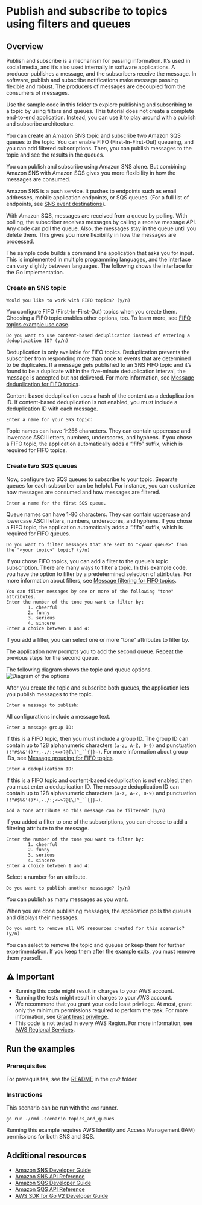 # Publish and subscribe to topics using filters and queues

## Overview


Publish and subscribe is a mechanism for passing information. It’s used in social media, and it’s also used internally in software applications. A producer publishes a message, and the subscribers receive the message. In software, publish and subscribe notifications make message passing flexible and robust. The producers of messages are decoupled from the consumers of messages.

Use the sample code in this folder to explore publishing and subscribing to a topic by using filters and queues. This tutorial does not create a complete end-to-end application. Instead, you can use it to play around with a publish and subscribe architecture.

You can create an Amazon SNS topic and subscribe two Amazon SQS queues to the topic. You can enable FIFO (First-In-First-Out) queueing, and you can add filtered subscriptions. Then, you can publish messages to the topic and see the results in the queues.

You can publish and subscribe using Amazon SNS alone. But combining Amazon SNS with Amazon SQS gives you more flexibility in how the messages are consumed.

Amazon SNS is a push service. It pushes to endpoints such as email addresses, mobile application endpoints, or SQS queues. (For a full list of endpoints, see [SNS event destinations](https://docs.aws.amazon.com/sns/latest/dg/sns-event-destinations.html)).

With Amazon SQS, messages are received from a queue by polling. With polling, the subscriber receives messages by calling a receive message API. Any code can poll the queue. Also, the messages stay in the queue until you delete them. This gives you more flexibility in how the messages are processed.

The sample code builds a command line application that asks you for input. This is implemented in multiple programming languages, and the interface can vary slightly between languages. The following shows the interface for the Go implementation.

### Create an SNS topic

```
Would you like to work with FIFO topics? (y/n)
```

You configure FIFO (First-In-First-Out) topics when you create them. Choosing a FIFO topic enables other options, too. To learn more, see [FIFO topics example use case](https://docs.aws.amazon.com/sns/latest/dg/fifo-example-use-case.html).


```
Do you want to use content-based deduplication instead of entering a deduplication ID? (y/n)
```

Deduplication is only available for FIFO topics. Deduplication prevents the subscriber from responding more than once to events that are determined to be duplicates. If a message gets published to an SNS FIFO topic and it’s found to be a duplicate within the five-minute deduplication interval, the message is accepted but not delivered. For more information, see [Message deduplication for FIFO topics](https://docs.aws.amazon.com/sns/latest/dg/fifo-message-dedup.html).

Content-based deduplication uses a hash of the content as a deduplication ID. If content-based deduplication is not enabled, you must include a deduplication ID with each message.

```
Enter a name for your SNS topic:
```

Topic names can have 1-256 characters. They can contain uppercase and lowercase ASCII letters, numbers, underscores, and hyphens. If you chose a FIFO topic, the application automatically adds a “.fifo” suffix, which is required for FIFO topics.

### Create two SQS queues

Now, configure two SQS queues to subscribe to your topic. Separate queues for each subscriber can be helpful. For
instance, you can customize how messages are consumed and how messages are filtered.

```
Enter a name for the first SQS queue.
```

Queue names can have 1-80 characters. They can contain uppercase and lowercase ASCII letters, numbers, underscores, and hyphens. If you chose a FIFO topic, the application automatically adds a “.fifo” suffix, which is required for FIFO queues.


```
Do you want to filter messages that are sent to "<your queue>" from the "<your topic>" topic? (y/n)
```

If you chose FIFO topics, you can add a filter to the queue’s topic subscription. There are many ways to filter a topic. In this example code, you have the option to filter by a predetermined selection of attributes. For more information about filters, see [Message filtering for FIFO topics](https://docs.aws.amazon.com/sns/latest/dg/fifo-message-filtering.html).


```
You can filter messages by one or more of the following "tone" attributes.
Enter the number of the tone you want to filter by:
        1. cheerful
        2. funny
        3. serious
        4. sincere
Enter a choice between 1 and 4:
```

If you add a filter, you can select one or more “tone” attributes to filter by.

The application now prompts you to add the second queue. Repeat the previous steps for the second queue.

The following diagram shows the topic and queue options.
![Diagram of the options](images/fifo_topics_diagram.png)

After you create the topic and subscribe both queues, the application lets you publish messages to the topic.


```
Enter a message to publish:
```

All configurations include a message text.


```
Enter a message group ID:
```

If this is a FIFO topic, then you must include a group ID. The group ID can contain up to 128 alphanumeric characters `(a-z, A-Z, 0-9)` and punctuation `(!"#$%&'()*+,-./:;<=>?@[\]^_``{|}~)`.
For more information about group IDs, see [Message grouping for FIFO topics](https://docs.aws.amazon.com/sns/latest/dg/fifo-message-grouping.html).


```
Enter a deduplication ID:
```

If this is a FIFO topic and content-based deduplication is not enabled, then you must enter a deduplication ID. The message deduplication ID can contain up to 128 alphanumeric characters `(a-z, A-Z, 0-9)` and punctuation `(!"#$%&'()*+,-./:;<=>?@[\]^_``{|}~)`.


```
Add a tone attribute so this message can be filtered? (y/n)
```

If you added a filter to one of the subscriptions, you can choose to add a filtering attribute to the message.

```
Enter the number of the tone you want to filter by:
        1. cheerful
        2. funny
        3. serious
        4. sincere
Enter a choice between 1 and 4:
```

Select a number for an attribute.


```
Do you want to publish another messsage? (y/n)
```

You can publish as many messages as you want.

When you are done publishing messages, the application polls the queues and displays their messages.

```
Do you want to remove all AWS resources created for this scenario? (y/n)
```

You can select to remove the topic and queues or keep them for further experimentation.
If you keep them after the example exits, you must remove them yourself.

##  ⚠️ Important

* Running this code might result in charges to your AWS account.
* Running the tests might result in charges to your AWS account.
* We recommend that you grant your code least privilege. At most, grant only the minimum permissions required to perform the task. For more information, see [Grant least privilege](https://docs.aws.amazon.com/IAM/latest/UserGuide/best-practices.html#grant-least-privilege).
* This code is not tested in every AWS Region. For more information, see [AWS Regional Services](https://aws.amazon.com/about-aws/global-infrastructure/regional-product-services).

## Run the examples

### Prerequisites

For prerequisites, see the [README](../README.md#Prerequisites) in the `gov2` folder.


###  Instructions

This scenario can be run with the `cmd` runner.

```
go run ./cmd -scenario topics_and_queues
```

Running this example requires AWS Identity and Access Management (IAM) permissions for both SNS and SQS.

## Additional resources

* [Amazon SNS Developer Guide](https://docs.aws.amazon.com/sns/latest/dg/welcome.html)
* [Amazon SNS API Reference](https://docs.aws.amazon.com/sns/latest/api/welcome.html)
* [Amazon SQS Developer Guide](https://docs.aws.amazon.com/AWSSimpleQueueService/latest/SQSDeveloperGuide/welcome.html)
* [Amazon SQS API Reference](https://docs.aws.amazon.com/AWSSimpleQueueService/latest/APIReference/Welcome.html)
* [AWS SDK for Go V2 Developer Guide](https://aws.github.io/aws-sdk-go-v2/docs/)

